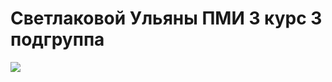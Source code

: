 # Светлаковой Ульяны ПМИ 3 курс 3 подгруппа
![](https://media.giphy.com/media/UTLjYWVv00Ex2/giphy.gif)
